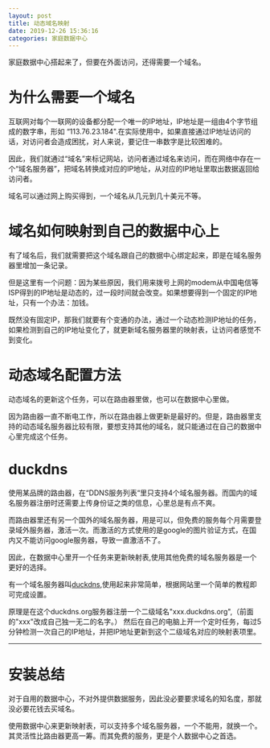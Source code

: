 ```yaml
---
layout: post
title: 动态域名映射 
date: 2019-12-26 15:36:16
categories: 家庭数据中心
---
```


家庭数据中心搭起来了，但要在外面访问，还得需要一个域名。

为什么需要一个域名
=====

互联网对每个一联网的设备都分配一个唯一的IP地址，IP地址是一组由4个字节组成的数字串，形如 “113.76.23.184".在实际使用中，如果直接通过IP地址访问的话，对访问者会造成困扰，对人来说，要记住一串数字是比较困难的。

因此，我们就通过“域名”来标记网站，访问者通过域名来访问，而在网络中存在一个“域名服务器”，把域名转换成对应的IP地址，从对应的IP地址里取出数据返回给访问者。

域名可以通过网上购买得到，一个域名从几元到几十美元不等。


域名如何映射到自己的数据中心上
=====

有了域名后，我们就需要把这个域名跟自己的数据中心绑定起来，即是在域名服务器里增加一条记录。

但是这里有一个问题：因为某些原因，我们用来拨号上网的modem从中国电信等ISP得到的IP地址是动态的，过一段时间就会改变。如果想要得到一个固定的IP地址，只有一个办法：加钱。

既然没有固定IP，那我们就要有个变通的办法，通过一个动态检测IP地址的任务，如果检测到自己的IP地址变化了，就更新域名服务器里的映射表，让访问者感觉不到变化。



动态域名配置方法
======

动态域名的更新这个任务，可以在路由器里做，也可以在数据中心里做。

因为路由器一直不断电工作，所以在路由器上做更新是最好的。但是，路由器里支持的动态域名服务器比较有限，要想支持其他的域名，就只能通过在自己的数据中心里完成这个任务。

duckdns
=====

使用某品牌的路由器，在“DDNS服务列表“里只支持4个域名服务器。而国内的域名服务器注册时还需要上传身份证之类的信息，心里总是有点不爽。

而路由器里还有另一个国外的域名服务器，用是可以，但免费的服务每个月需要登录域外服务器，激活一次。而激活的方式使用的是google的图片验证方式，在国内又不能访问google服务器，导致一直激活不了。

因此，在数据中心里开一个任务来更新映射表,使用其他免费的域名服务器是一个更好的选择。

有一个域名服务器叫[duckdns](https://www.duckdns.org),使用起来非常简单，根据网站里一个简单的教程即可完成设置。

原理是在这个duckdns.org服务器注册一个二级域名"xxx.duckdns.org",（前面的"xxx"改成自己独一无二的名字。） 然后在自己的电脑上开一个定时任务，每过5分钟检测一次自己的IP地址，并把IP地址更新到这个二级域名对应的映射表项里。


---

安装总结
====

对于自用的数据中心，不对外提供数据服务，因此没必要要求域名的知名度，那就没必要花钱去买域名。

使用数据中心来更新映射表，可以支持多个域名服务器，一个不能用，就换一个。其灵活性比路由器更高一筹。而其免费的服务，更是个人数据中心之首选。




